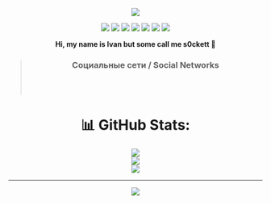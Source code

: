 <p align="center">
  <a href="https://github.com/blessedroot">
    <img src="https://komarev.com/ghpvc/?username=blessedroot&color=red">
  </a>
<div align="center">

<img src="https://img.shields.io/badge/Java-red?style=flat" />
<img src="https://img.shields.io/badge/JavaScript-yellow?style=flat" />
<img src="https://img.shields.io/badge/Python-blue?style=flat" />
<img src="https://img.shields.io/badge/MongoDB-black?style=flat" />
<img src="https://img.shields.io/badge/SQL-green?style=flat" />
<img src="https://img.shields.io/badge/TypeScript-yellow?style=flat" />
<img src="https://img.shields.io/badge/Kotlin-purple?style=flat" />
</div>
</p>

<p align="center"><b>Hi, my name is Ivan but some call me s0ckett 👋</b></p>
<div align="center">

> ### Социальные сети / Social Networks
> <br>
> <br>
> 
# 📊 GitHub Stats:
![](https://github-readme-stats.vercel.app/api?username=blessedroot&theme=blue_navy&hide_border=true&include_all_commits=true&count_private=true)<br/>
![](https://github-readme-streak-stats.herokuapp.com/?user=blessedroot&theme=blue_navy&hide_border=true)<br/>
![](https://github-readme-stats.vercel.app/api/top-langs/?username=blessedroot&theme=blue_navy&hide_border=true&include_all_commits=true&count_private=true&layout=compact)

---
[![](https://visitcount.itsvg.in/api?id=blessedroot&icon=0&color=9)](https://visitcount.itsvg.in)
 
</div>

</br>
